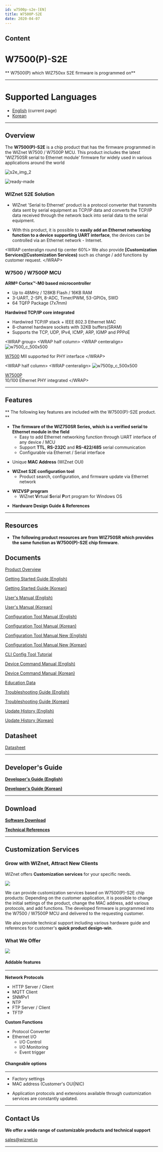 ```yaml
---
id: w7500p-s2e-[EN]
title: W7500P-S2E
date: 2020-04-07
---
```


## Content

# W7500(P)-S2E

** W7500(P) which WIZ750xx S2E firmware is programmed on**

-----

# Supported Languages  

- [English](W7500(P)-S2E-[EN].md) (current page)  
- [Korean](W7500(P)-S2E-[KO].md)


-----

## Overview

The **W7500(P)-S2E** is a chip product that has the firmware programmed
in the WIZnet W7500 / W7500P MCU. This product includes the latest
'WIZ750SR serial to Ethernet module' firmware for widely used in various
applications around the world

![s2e_img_2](/document_framework/img/products/w7500-s2e/s2e_img_2.png)

![ready-made](/document_framework/img/products/w7500-s2e/ready-made.png)

### WIZnet S2E Solution

  - WIZnet 'Serial to Ethernet' product is a protocol converter that
    transmits data sent by serial equipment as TCP/IP data and converts
    the TCP/IP data received through the network back into serial data
    to the serial equipment.

<!-- end list -->

  - With this product, it is possible to **easily add an Ethernet
    networking function to a device supporting UART interface**, the
    devices can be controlled via an Ethernet network - Internet.

\<WRAP centeralign round tip center 60%\> We also provide
**[Customization Services](Customization Services)** such as change /
add functions by customer request. \</WRAP\>

  

### W7500 / W7500P MCU

**ARM® Cortex™-M0 based microcontroller**

  - Up to 48MHz / 128KB Flash / 16KB RAM
  - 3-UART, 2-SPI, 8-ADC, Timer/PWM, 53-GPIOs, SWD
  - 64 TQFP Package (7x7mm)

**Hardwired TCP/IP core integrated**

  - Hardwired TCP/IP stack + IEEE 802.3 Ethernet MAC
  - 8-channel hardware sockets with 32KB buffers(SRAM)
  - Supports the TCP, UDP, IPv4, ICMP, ARP, IGMP and PPPoE

  
\<WRAP group\> \<WRAP half column\> \<WRAP centeralign\>
![w7500_c_500x500](/document_framework/img/products/w7500-s2e/w7500_c_500x500.png)

[W7500](../../iMCU/W7500/Overview.md) 
MII supported for PHY interface \</WRAP\>



\<WRAP half column\> \<WRAP centeralign\>
![w7500p_c_500x500](/document_framework/img/products/w7500-s2e/w7500p_c_500x500.png)

[W7500P](../../iMCU/W7500P/Overview.md)  
10/100 Ethernet PHY integrated \</WRAP\>



-----

## Features

\*\* The following key features are included with the W7500(P)-S2E
product. \*\*

  - **The firmware of the WIZ750SR Series, which is a verified serial to
    Ethernet module in the field**
      - Easy to add Ethernet networking function through UART interface
        of any device / MCU
      - Support **TTL**, **RS-232C** and **RS-422/485** serial
        communication
      - Configurable via Ethernet / Serial interface

<!-- end list -->

  - Unique **MAC Address** (WIZnet OUI)

<!-- end list -->

  - **WIZnet S2E configuration tool**
      - Product search, configuration, and firmware update via Ethernet
        network

<!-- end list -->

  - **WIZVSP program**
      - WIZnet **V**irtual **S**erial **P**ort program for Windows OS

<!-- end list -->

  - **Hardware Design Guide & References**

-----

## Resources

  - **The following product resources are from WIZ750SR which provides
    the same function as W7500(P)-S2E chip firmware.**


## Documents

[Product Overview](../../S2E-Module/WIZ750SR/WIZ750SR.md)

[Getting Started Guide (English)](../../S2E-Module/WIZ750SR/Getting_Started-[EN].md)

[Getting Started Guide (Korean)](../../S2E-Module/WIZ750SR/Getting_Started-[KO].md)

[User's Manual (English)](../../S2E-Module/WIZ750SR/User's_Manual-[EN].md)

[User's Manual (Korean)](../../S2E-Module/WIZ750SR/User's_Manual-[KO].md)

[Configuration Tool Manual (English)](../../S2E-Module/WIZ750SR/Configuration_Tool_Manual-[EN].md)

[Configuration Tool Manual (Korean)](../../S2E-Module/WIZ750SR/Configuration_Tool_Manual-[KO].md)

[Configuration Tool Manual New (English)](../../S2E-Module/WIZ750SR/Configuration_Tool_Manual_(New)-[EN].md)

[Configuration Tool Manual New (Korean)](../../S2E-Module/WIZ750SR/Configuration_Tool_Manual_(New)-[KO].md)

[CLI Config Tool Tutorial](../../S2E-Module/WIZ750SR/CLI_Config_Tool_Tutorial.md)

[Device Command Manual (English)](../../S2E-Module/WIZ750SR/Command_Manual-[EN].md)

[Device Command Manual (Korean)](../../S2E-Module/WIZ750SR/Command_Manual-[KO].md)

[Education Data](../../S2E-Module/WIZ750SR/Education_Data.md)

[Troubleshooting Guide (English)](../../S2E-Module/WIZ750SR/Trouble_Shooting-[EN].md)

[Troubleshooting Guide (Korean)](../../S2E-Module/WIZ750SR/Trouble_Shooting-[KO].md)

[Update History (English)](../../S2E-Module/WIZ750SR/Series_Update_History-[EN].md)

[Update History (Korean)](../../S2E-Module/WIZ750SR/Series_Update_History-[KO].md)


## Datasheet

[Datasheet](../../S2E-Module/WIZ750SR/Datasheet.md)

-----

## Developer's Guide

**[Developer's Guide (English)](../../S2E-Module/WIZ750SR/Developer's_Guide-[EN].md)**

**[Developer's Guide (Korean)](../../S2E-Module/WIZ750SR/Developer's_Guide-[KO].md)**

-----

## Download

**[Software Download](../../S2E-Module/WIZ750SR/Download.md)**

**[Technical References](../../S2E-Module/WIZ750SR/Technical_References.md)**

-----

## Customization Services

### Grow with WIZnet, Attract New Clients

WIZnet offers **Customization services** for your specific needs.

![](/products/w7500-s2e/wiznet-partners_relationship.png)

We can provide customization services based on W7500(P)-S2E chip
products: Depending on the customer application, it is possible to
change the initial settings of the product, change the MAC address, add
various protocols, and add functions. The developed firmware is
programmed into the W7500 / W7500P MCU and delivered to the requesting
customer.

We also provide technical support including various hardware guide and
references for customer's **quick product design-win**.

  

### What We Offer

![](/products/w7500-s2e/what-we-offer.png)


#### Addable features

-----

**Network Protocols**

  - HTTP Server / Client
  - MQTT Client
  - SNMPv1
  - NTP
  - FTP Server / Client
  - TFTP

**Custom Functions**

  - Protocol Converter
  - Ethernet I/O
      - I/O Control
      - I/O Monitoring
      - Event trigger
      

#### Changeable options

-----

  - Factory settings
  - MAC address (Customer's OUI|NIC)

* Application protocols and extensions available through customization
services are constantly updated.

-----

## Contact Us

**We offer a wide range of customizable products and technical support**

  
[sales@wiznet.io](sales@wiznet.io)


-----
